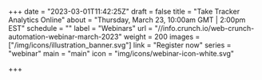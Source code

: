 +++
date = "2023-03-01T11:42:25Z"
draft = false
title = "Take Tracker Analytics Online"
about = "Thursday, March 23, 10:00am GMT | 2:00pm EST"
schedule = ""
label = "Webinars"
url = "//info.crunch.io/web-crunch-automation-webinar-march-2023"
weight = 200
images = ["/img/icons/illustration_banner.svg"]
link = "Register now"
series = "webinar"
main = "main"
icon = "img/icons/webinar-icon-white.svg"

+++

